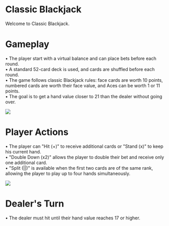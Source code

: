# Classic Blackjack

Welcome to Classic Blackjack.

# Gameplay
• The player start with a virtual balance and can place bets before each round.  
• A standard 52-card deck is used, and cards are shuffled before each round.  
• The game follows classic Blackjack rules: face cards are worth 10 points, numbered cards are worth their face value, and Aces can be worth 1 or 11 points.  
• The goal is to get a hand value closer to 21 than the dealer without going over.  

![](images/showcase/1.png)

# Player Actions

• The player can "Hit (+)" to receive additional cards or "Stand (x)" to keep his current hand.  
• "Double Down (x2)" allows the player to double their bet and receive only one additional card.  
• "Split (||)"  is available when the first two cards are of the same rank, allowing the player to play up to four hands simultaneously.  

![](images/showcase/2.png)

# Dealer's Turn

• The dealer must hit until their hand value reaches 17 or higher.  